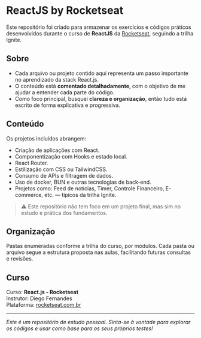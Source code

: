 # ReactJS by Rocketseat

Este repositório foi criado para armazenar os exercícios e códigos práticos desenvolvidos durante o curso de **ReactJS** da [Rocketseat](https://rocketseat.com.br/), seguindo a trilha Ignite.

## Sobre

- Cada arquivo ou projeto contido aqui representa um passo importante no aprendizado da stack React.js.
- O conteúdo está **comentado detalhadamente**, com o objetivo de me ajudar a entender cada parte do código.
- Como foco principal, busquei **clareza e organização**, então tudo está escrito de forma explicativa e progressiva.

## Conteúdo

Os projetos incluídos abrangem:
- Criação de aplicações com React.
- Componentização com Hooks e estado local.
- React Router.
- Estilização com CSS ou TailwindCSS.
- Consumo de APIs e filtragem de dados.
- Uso de docker, BUN e outras tecnologias de back-end.
- Projetos como: Feed de notícias, Timer, Controle Financeiro, E-commerce, etc. — típicos da trilha Ignite.

> ⚠️ Este repositório não tem foco em um projeto final, mas sim no estudo e prática dos fundamentos.

## Organização

Pastas enumeradas conforme a trilha do curso, por módulos.
Cada pasta ou arquivo segue a estrutura proposta nas aulas, facilitando futuras consultas e revisões.

## Curso

Curso: **React.js - Rocketseat**  
Instrutor: Diego Fernandes  
Plataforma: [rocketseat.com.br](https://rocketseat.com.br)

---

*Este é um repositório de estudo pessoal. Sinta-se à vontade para explorar os códigos e usar como base para os seus próprios testes!*
